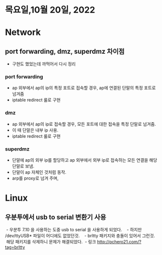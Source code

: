 # 목요일,10월 20일, 2022
# Network
## port forwarding, dmz, superdmz 차이점
- 구현도 했었는데 까먹어서 다시 정리
### port forwarding
- ap 외부에서 ap의 ip의 특정 포트로 접속할 경우, ap에 연결된 단말의 특정 포트로 넘겨줌
- iptable redirect 룰로 구현
###  dmz
- ap 외부에서  ap의 ip로 접속할 경우, 모든 포트에 대한 접속을 특정 단말로 넘겨줌.
- 이 때 단말은 내부 ip 사용.
- iptable redirect 룰로 구현
### superdmz
- 단말에 ap의 외부 ip를 할당하고 ap 외부에서 외부 ip로 접속하는 모든 연결을 해당 단말로 보냄.
- 단말이 ap 자체인 것처럼 동작.
- arp를 proxy로 넘겨 주며,

# Linux
## 우분투에서 usb to serial 변환기 사용
 - 우분투 7.10 을 사용하는 도중 usb to serial 을 사용하게 되었다.  
 - 하지만 /dev/ttyUSB* 파일이 어디에도 없었던것.  
 - brltty 패키지와 충돌이 있어서 그런것.  해당 패키지를 삭제하니 문제가 해결되었다.
 - 링크
http://pchero21.com/?tag=brltty

